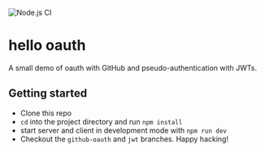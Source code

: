 ![Node.js CI](https://github.com/lmachens/cra-with-api/workflows/Node.js%20CI/badge.svg)

# hello oauth

A small demo of oauth with GitHub and pseudo-authentication with JWTs.

## Getting started

- Clone this repo
- `cd` into the project directory and run `npm install`
- start server and client in development mode with `npm run dev`
- Checkout the `github-oauth` and `jwt` branches. Happy hacking!
